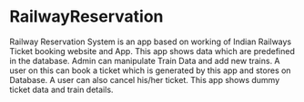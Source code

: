 # RailwayReservation
Railway Reservation System is an app based on working of Indian Railways Ticket booking website and App. This app shows data which are predefined in the database. Admin can manipulate Train Data and add new trains. A user on this can book a ticket which is generated by this app and stores on Database. A user can also cancel his/her ticket. This app shows dummy ticket data and train details.

